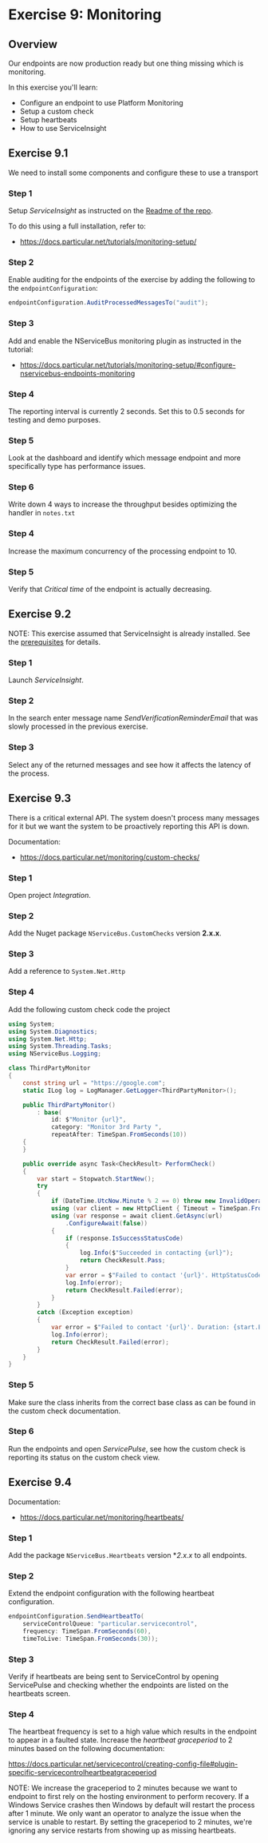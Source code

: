 # Exercise 9: Monitoring

## Overview

Our endpoints are now production ready but one thing missing which is monitoring. 

In this exercise you'll learn:

- Configure an endpoint to use Platform Monitoring
- Setup a custom check
- Setup heartbeats
- How to use ServiceInsight


## Exercise 9.1 

We need to install some components and configure these to use a transport

### Step 1

Setup *ServiceInsight* as instructed on the [Readme of the repo](https://github.com/Particular/Workshop.NServiceBus).

To do this using a full installation, refer to:
- https://docs.particular.net/tutorials/monitoring-setup/

### Step 2

Enable auditing for the endpoints of the exercise by adding the following to the `endpointConfiguration`:

```c#
endpointConfiguration.AuditProcessedMessagesTo("audit");
```

### Step 3

Add and enable the NServiceBus monitoring plugin as instructed in the tutorial:

- https://docs.particular.net/tutorials/monitoring-setup/#configure-nservicebus-endpoints-monitoring

### Step 4

The reporting interval is currently 2 seconds. Set this to 0.5 seconds for testing and demo purposes.

### Step 5

Look at the dashboard and identify which message endpoint and more specifically type has performance issues.

### Step 6

Write down 4 ways to increase the throughput besides optimizing the handler in `notes.txt`

### Step 4

Increase the maximum concurrency of the processing endpoint to 10.

### Step 5

Verify that *Critical time* of the endpoint is actually decreasing.


## Exercise 9.2 

NOTE: This exercise assumed that ServiceInsight is already installed. See the [prerequisites](../../README.md#preparing-your-machine-for-the-workshop) for details.

### Step 1

Launch *ServiceInsight*.

### Step 2

In the search enter message name *SendVerificationReminderEmail* that was slowly processed in the previous exercise.

### Step 3

Select any of the returned messages and see how it affects the latency of the process.



## Exercise 9.3

There is a critical external API. The system doesn't process many messages for it but we want the system to be proactively reporting this API is down.

Documentation:

- https://docs.particular.net/monitoring/custom-checks/


### Step 1

Open project *Integration*.

### Step 2

Add the Nuget package `NServiceBus.CustomChecks` version **2.x.x**.

### Step 3

Add a reference to `System.Net.Http` 

### Step 4

Add the following custom check code the project

```c#
using System;
using System.Diagnostics;
using System.Net.Http;
using System.Threading.Tasks;
using NServiceBus.Logging;

class ThirdPartyMonitor
{
    const string url = "https://google.com";
    static ILog log = LogManager.GetLogger<ThirdPartyMonitor>();

    public ThirdPartyMonitor()
        : base(
            id: $"Monitor {url}",
            category: "Monitor 3rd Party ",
            repeatAfter: TimeSpan.FromSeconds(10))
    {
    }

    public override async Task<CheckResult> PerformCheck()
    {
        var start = Stopwatch.StartNew();
        try
        {
            if (DateTime.UtcNow.Minute % 2 == 0) throw new InvalidOperationException("Current minute is even so I'm failing.");
            using (var client = new HttpClient { Timeout = TimeSpan.FromSeconds(30) })
            using (var response = await client.GetAsync(url)
                .ConfigureAwait(false))
            {
                if (response.IsSuccessStatusCode)
                {
                    log.Info($"Succeeded in contacting {url}");
                    return CheckResult.Pass;
                }
                var error = $"Failed to contact '{url}'. HttpStatusCode: {response.StatusCode}";
                log.Info(error);
                return CheckResult.Failed(error);
            }
        }
        catch (Exception exception)
        {
            var error = $"Failed to contact '{url}'. Duration: {start.Elapsed} Error: {exception.Message}";
            log.Info(error);
            return CheckResult.Failed(error);
        }
    }
}
```

### Step 5

Make sure the class inherits from the correct base class as can be found in the custom check documentation.

### Step 6

Run the endpoints and open *ServicePulse*, see how the custom check is reporting its status on the custom check view.

## Exercise 9.4

Documentation:

- https://docs.particular.net/monitoring/heartbeats/

### Step 1

Add the package `NServiceBus.Heartbeats` version **2.x.x* to all endpoints.

### Step 2

Extend the endpoint configuration with the following heartbeat configuration.

```c#
endpointConfiguration.SendHeartbeatTo(
    serviceControlQueue: "particular.servicecontrol",
    frequency: TimeSpan.FromSeconds(60),
    timeToLive: TimeSpan.FromSeconds(30));
```

### Step 3

Verify if heartbeats are being sent to ServiceControl by opening ServicePulse and checking whether the endpoints are listed on the heartbeats screen.

### Step 4

The heartbeat frequency is set to a high value which results in the endpoint to appear in a faulted state. Increase the *heartbeat graceperiod* to 2 minutes based on the following documentation:

https://docs.particular.net/servicecontrol/creating-config-file#plugin-specific-servicecontrolheartbeatgraceperiod

NOTE: We increase the graceperiod to 2 minutes because we want to endpoint to first rely on the hosting environment to perform recovery. If a Windows Service crashes then Windows by default will restart the process after 1 minute. We only want an operator to analyze the issue when the service is unable to restart. By setting the graceperiod to 2 minutes, we're ignoring any service restarts from showing up as missing heartbeats.